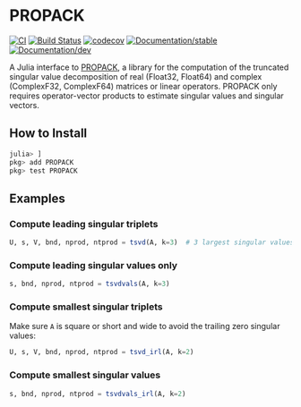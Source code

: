 # PROPACK

[![CI](https://github.com/JuliaSmoothOptimizers/PROPACK.jl/workflows/CI/badge.svg?branch=main)](https://github.com/JuliaSmoothOptimizers/PROPACK.jl/actions) [![Build Status](https://api.cirrus-ci.com/github/JuliaSmoothOptimizers/PROPACK.jl.svg)](https://cirrus-ci.com/github/JuliaSmoothOptimizers/PROPACK.jl)
[![codecov](https://codecov.io/gh/JuliaSmoothOptimizers/PROPACK.jl/branch/main/graph/badge.svg)](https://codecov.io/gh/PROPACK.jl)
[![Documentation/stable](https://img.shields.io/badge/docs-stable-blue.svg)](https://JuliaSmoothOptimizers.github.io/PROPACK.jl/stable)
[![Documentation/dev](https://img.shields.io/badge/docs-latest-blue.svg)](https://JuliaSmoothOptimizers.github.io/PROPACK.jl/latest)

A Julia interface to [PROPACK](http://sun.stanford.edu/~rmunk/PROPACK), a library for the computation of the truncated singular value decomposition of real (Float32, Float64) and complex (ComplexF32, ComplexF64) matrices or linear operators.
PROPACK only requires operator-vector products to estimate singular values and singular vectors.

## How to Install

```julia
julia> ]
pkg> add PROPACK
pkg> test PROPACK
```

## Examples

### Compute leading singular triplets

```julia
U, s, V, bnd, nprod, ntprod = tsvd(A, k=3)  # 3 largest singular values and their singular vectors
```

### Compute leading singular values only

```julia
s, bnd, nprod, ntprod = tsvdvals(A, k=3)
```

### Compute smallest singular triplets

Make sure `A` is square or short and wide to avoid the trailing zero singular values:

```julia
U, s, V, bnd, nprod, ntprod = tsvd_irl(A, k=2)
```

### Compute smallest singular values

```julia
s, bnd, nprod, ntprod = tsvdvals_irl(A, k=2)
```
